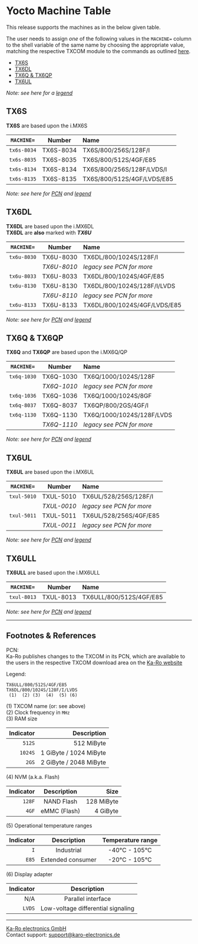 # Yocto Machine Table
This release supports the machines as in the below given table.

The user needs to assign *one* of the following values in the `MACHINE=` column
to the shell variable of the same name by choosing the appropriate value,
matching the respective TXCOM module to the commands as outlined
[here](yocto_building.md#commands).

* [TX6S](#tx6s)
* [TX6DL](#tx6dl)
* [TX6Q & TX6QP](#tx6q--tx6qp)
* [TX6UL](#tx6ul)

_Note: see here for a [legend](#legend)_

## TX6S
**TX6S** are based upon the i.MX6S

| `MACHINE=`  |   Number  |   Name                            |
|:-----------:|:---------:|:----------------------------------|
| `tx6s-8034` | TX6S-8034 | TX6S/800/256S/128F/I              |
| `tx6s-8035` | TX6S-8035 | TX6S/800/512S/4GF/E85             |
| `tx6s-8134` | TX6S-8134 | TX6S/800/256S/128F/LVDS/I         |
| `tx6s-8135` | TX6S-8135 | TX6S/800/512S/4GF/LVDS/E85        |

_Note: see here for [PCN](#pcn) and [legend](#legend)_

## TX6DL
**TX6DL** are based upon the i.MX6DL  
**TX6DL** are **also** marked with _**TX6U**_

| `MACHINE=`  |   Number    | Name                         |
|:-----------:|:-----------:|:---------------------------- |
| `tx6u-8030` |  TX6U-8030  | TX6DL/800/1024S/128F/I       |
|             | *TX6U-8010* | *legacy see PCN for more*    |
| `tx6u-8033` |  TX6U-8033  | TX6DL/800/1024S/4GF/E85      |
| `tx6u-8130` |  TX6U-8130  | TX6DL/800/1024S/128F/I/LVDS  |
|             | *TX6U-8110* | *legacy see PCN for more*    |
| `tx6u-8133` |  TX6U-8133  | TX6DL/800/1024S/4GF/LVDS/E85 |

_Note: see here for [PCN](#pcn) and [legend](#legend)_


## TX6Q & TX6QP
**TX6Q** and **TX6QP** are based upon the i.MX6Q/QP

| `MACHINE=`  |   Number    | Name                      |
|:-----------:|:-----------:|:------------------------- |
| `tx6q-1030` |  TX6Q-1030  | TX6Q/1000/1024S/128F      |
|             | *TX6Q-1010* | *legacy see PCN for more* |
| `tx6q-1036` |  TX6Q-1036  | TX6Q/1000/1024S/8GF       |
| `tx6q-8037` |  TX6Q-8037  | TX6QP/800/2GS/4GF/I       |
| `tx6q-1130` |  TX6Q-1130  | TX6Q/1000/1024S/128F/LVDS |
|             | *TX6Q-1110* | *legacy see PCN for more* |

_Note: see here for [PCN](#pcn) and [legend](#legend)_

## TX6UL
**TX6UL** are based upon the i.MX6UL

| `MACHINE=`  |   Number    | Name                      |
|:-----------:|:-----------:|:------------------------- |
| `txul-5010` |  TXUL-5010  | TX6UL/528/256S/128F/I     |
|             | *TXUL-0010* | *legacy see PCN for more* |
| `txul-5011` |  TXUL-5011  | TX6UL/528/256S/4GF/E85    |
|             | *TXUL-0011* | *legacy see PCN for more* |

_Note: see here for [PCN](#pcn) and [legend](#legend)_

## TX6ULL
**TX6ULL** are based upon the i.MX6ULL

| `MACHINE=`  |  Number   |   Name                            |
|:-----------:|:---------:|:----------------------------------|
| `txul-8013` | TXUL-8013 | TX6ULL/800/512S/4GF/E85           |

_Note: see here for [PCN](#pcn) and [legend](#legend)_

---
## Footnotes & References
<a id="pcn">PCN</a>:  
Ka-Ro publishes changes to the TXCOM in its PCN, which are available to the
users in the respective TXCOM download area on the [Ka-Ro website][2]

<a id="legend">Legend</a>:
```console
TX6ULL/800/512S/4GF/E85
TX6DL/800/1024S/128F/I/LVDS
 (1)  (2) (3)  (4)  (5) (6)
```

(1) TXCOM name (or: see above)  
(2) Clock frequency in `MHz`  
(3) RAM size  

| Indicator |            Description |
| ---------:| ----------------------:|
|    `512S` |             512 MiByte |
|   `1024S` | 1 GiByte / 1024 MiByte |
|     `2GS` | 2 GiByte / 2048 MiByte |

(4) NVM (a.k.a. Flash)  

| Indicator | Description  |       Size |
| ---------:|:------------:| ----------:|
|    `128F` |  NAND Flash  | 128 MiByte |
|     `4GF` | eMMC (Flash) |  4  GiByte |

(5) Operational temperature ranges  

| Indicator |    Description    | Temperature range |
| ---------:|:-----------------:|:-----------------:|
|       `I` |    Industrial     |   -40°C - 105°C   |
|     `E85` | Extended consumer |   -20°C - 105°C   |

(6) Display adapter  

| Indicator |            Description             |
| ---------:|:----------------------------------:|
|       N/A |         Parallel interface         |
|    `LVDS` | Low-voltage differential signaling |


[2]: http://www.karo-electronics.de

---
[Ka-Ro electronics GmbH](http://www.karo-electronics.de)  
Contact support: support@karo-electronics.de

